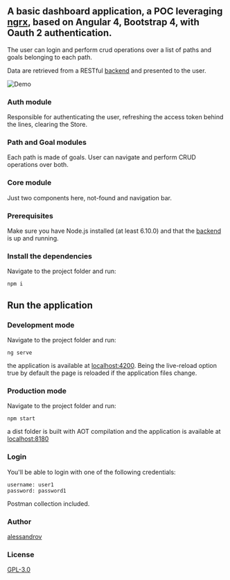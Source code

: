 ## A basic dashboard application, a POC leveraging [ngrx](https://github.com/ngrx/platform), based on Angular 4, Bootstrap 4, with Oauth 2 authentication.

The user can login and perform crud operations over a list of paths and goals belonging to each path.

Data are retrieved from a RESTful [backend](https://github.com/alessandrov/ngrx-poc-nodejs-backend) and presented to the user.                  

![Demo](https://user-images.githubusercontent.com/10244603/50723249-5adfa800-10db-11e9-8c0d-f575e1e50d0f.gif)


### Auth module

Responsible for authenticating the user, refreshing the access token behind the lines, clearing the Store.

### Path and Goal modules

Each path is made of goals. User can navigate and perform CRUD operations over both.

### Core module

Just two components here, not-found and navigation bar.
	

### Prerequisites
Make sure you have Node.js installed (at least 6.10.0) and that the [backend](https://github.com/alessandrov/ngrx-poc-nodejs-backend) 
is up and running.


### Install the dependencies

Navigate to the project folder and run:
```
npm i
```

## Run the application

### Development mode

Navigate to the project folder and run:
```
ng serve
```

the application is available at [localhost:4200](http://localhost:4200).
Being the live-reload option true by default the page is reloaded if the application files change.
 
### Production mode

Navigate to the project folder and run:
```
npm start
```

a dist folder is built with AOT compilation and the application is available at [localhost:8180](http://localhost:8180) 


### Login 

You'll be able to login with one of the following credentials:

```
username: user1
password: password1
```

Postman collection included.

### Author

[alessandrov](https://github.com/alessandrov)


### License

[GPL-3.0](https://github.com/alessandrov/ngrx-poc/master/LICENSE)
